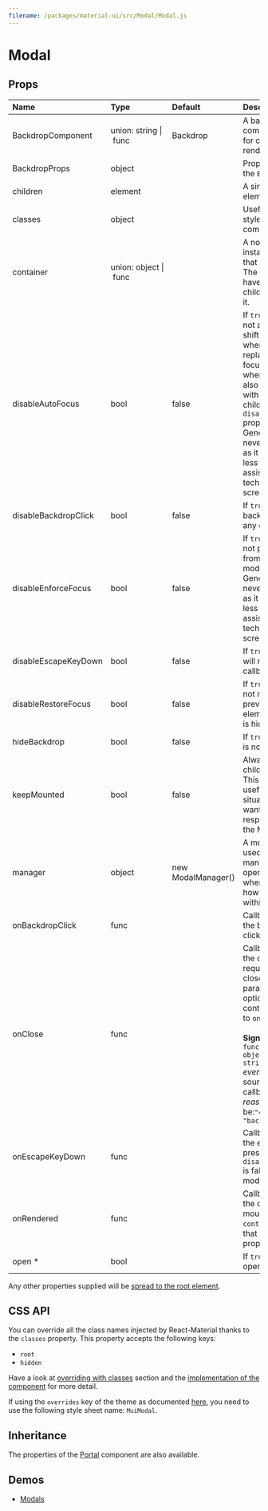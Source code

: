 ```yaml
---
filename: /packages/material-ui/src/Modal/Modal.js
---
```


<!--- This documentation is automatically generated, do not try to edit it. -->

# Modal



## Props

| Name | Type | Default | Description |
|:-----|:-----|:--------|:------------|
| <span class="prop-name">BackdropComponent</span> | <span class="prop-type">union:&nbsp;string&nbsp;&#124;<br>&nbsp;func<br> | <span class="prop-default">Backdrop</span> | A backdrop component. Useful for custom backdrop rendering. |
| <span class="prop-name">BackdropProps</span> | <span class="prop-type">object |  | Properties applied to the `Backdrop` element. |
| <span class="prop-name">children</span> | <span class="prop-type">element |  | A single child content element. |
| <span class="prop-name">classes</span> | <span class="prop-type">object |  | Useful to extend the style applied to components. |
| <span class="prop-name">container</span> | <span class="prop-type">union:&nbsp;object&nbsp;&#124;<br>&nbsp;func<br> |  | A node, component instance, or function that returns either. The `container` will have the portal children appended to it. |
| <span class="prop-name">disableAutoFocus</span> | <span class="prop-type">bool | <span class="prop-default">false</span> | If `true`, the modal will not automatically shift focus to itself when it opens, and replace it to the last focused element when it closes. This also works correctly with any modal children that have the `disableAutoFocus` prop.<br>Generally this should never be set to `true` as it makes the modal less accessible to assistive technologies, like screen readers. |
| <span class="prop-name">disableBackdropClick</span> | <span class="prop-type">bool | <span class="prop-default">false</span> | If `true`, clicking the backdrop will not fire any callback. |
| <span class="prop-name">disableEnforceFocus</span> | <span class="prop-type">bool | <span class="prop-default">false</span> | If `true`, the modal will not prevent focus from leaving the modal while open.<br>Generally this should never be set to `true` as it makes the modal less accessible to assistive technologies, like screen readers. |
| <span class="prop-name">disableEscapeKeyDown</span> | <span class="prop-type">bool | <span class="prop-default">false</span> | If `true`, hitting escape will not fire any callback. |
| <span class="prop-name">disableRestoreFocus</span> | <span class="prop-type">bool | <span class="prop-default">false</span> | If `true`, the modal will not restore focus to previously focused element once modal is hidden. |
| <span class="prop-name">hideBackdrop</span> | <span class="prop-type">bool | <span class="prop-default">false</span> | If `true`, the backdrop is not rendered. |
| <span class="prop-name">keepMounted</span> | <span class="prop-type">bool | <span class="prop-default">false</span> | Always keep the children in the DOM. This property can be useful in SEO situation or when you want to maximize the responsiveness of the Modal. |
| <span class="prop-name">manager</span> | <span class="prop-type">object | <span class="prop-default">new ModalManager()</span> | A modal manager used to track and manage the state of open Modals. Useful when customizing how modals interact within a container. |
| <span class="prop-name">onBackdropClick</span> | <span class="prop-type">func |  | Callback fired when the backdrop is clicked. |
| <span class="prop-name">onClose</span> | <span class="prop-type">func |  | Callback fired when the component requests to be closed. The `reason` parameter can optionally be used to control the response to `onClose`.<br><br>**Signature:**<br>`function(event: object, reason: string) => void`<br>*event:* The event source of the callback<br>*reason:* Can be:`"escapeKeyDown"`, `"backdropClick"` |
| <span class="prop-name">onEscapeKeyDown</span> | <span class="prop-type">func |  | Callback fired when the escape key is pressed, `disableEscapeKeyDown` is false and the modal is in focus. |
| <span class="prop-name">onRendered</span> | <span class="prop-type">func |  | Callback fired once the children has been mounted into the `container`. It signals that the `open={true}` property took effect. |
| <span class="prop-name required">open *</span> | <span class="prop-type">bool |  | If `true`, the modal is open. |

Any other properties supplied will be [spread to the root element](/guides/api#spread).

## CSS API

You can override all the class names injected by React-Material thanks to the `classes` property.
This property accepts the following keys:
- `root`
- `hidden`

Have a look at [overriding with classes](/customization/overrides#overriding-with-classes) section
and the [implementation of the component](http://git.dev.sh.ctripcorp.com/sixthquake/react-material/tree/develop/packages/material-ui/src/Modal/Modal.js)
for more detail.

If using the `overrides` key of the theme as documented
[here](/customization/themes#customizing-all-instances-of-a-component-type),
you need to use the following style sheet name: `MuiModal`.

## Inheritance

The properties of the [Portal](/api/portal) component are also available.

## Demos

- [Modals](/utils/modals)

